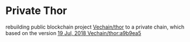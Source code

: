 # Private Thor
rebuilding public blockchain project [Vechain/thor](https://github.com/vechain/thor) to a private chain, which based on the version [19 Jul, 2018 Vechain/thor:a9b9ea5](https://github.com/vechain/thor/tree/a9b9ea581bfa656bfd9a9a89fa7d8440ad7cf12c)